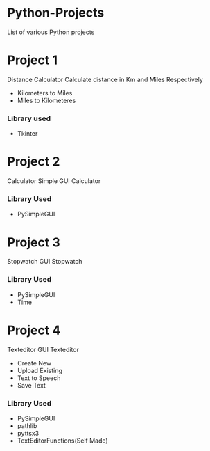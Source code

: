 # Python-Projects
List of various Python projects

# Project 1
Distance Calculator
 Calculate distance in Km and Miles Respectively
 - Kilometers to Miles
 - Miles to Kilometeres
### Library used
 - Tkinter
# Project 2
Calculator
 Simple GUI Calculator
### Library Used
- PySimpleGUI
# Project 3
Stopwatch
 GUI Stopwatch
### Library Used
- PySimpleGUI
- Time
# Project 4
Texteditor
 GUI Texteditor 
 - Create New
 - Upload Existing
 - Text to Speech
 - Save Text
### Library Used
- PySimpleGUI
- pathlib
- pyttsx3
- TextEditorFunctions(Self Made)
